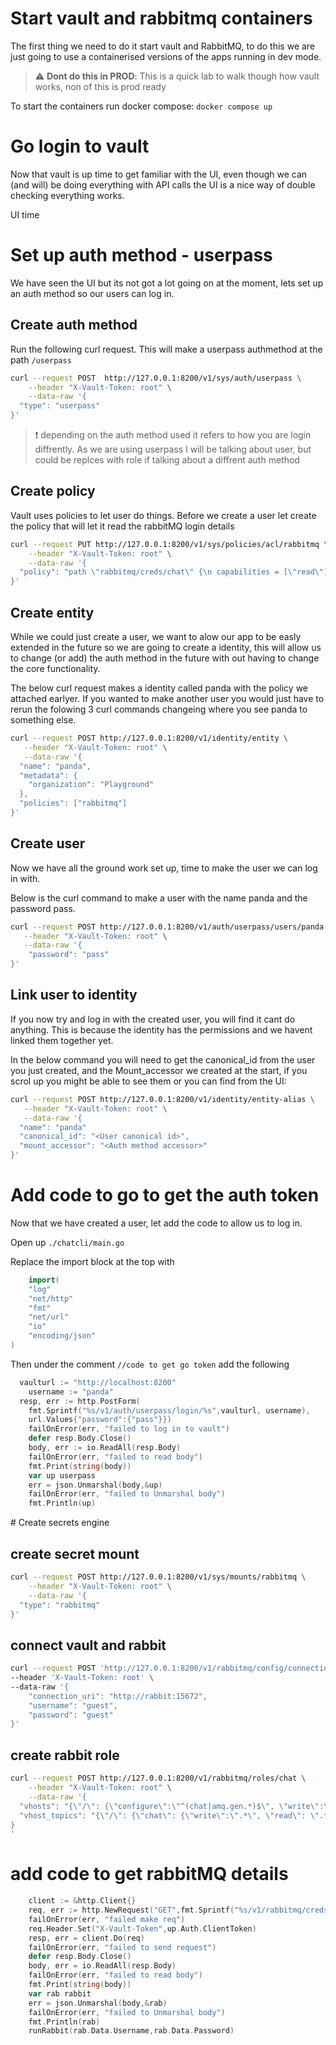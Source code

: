 

# Start vault and rabbitmq containers

The first thing we need to do it start vault and RabbitMQ, to do this we are just going to use a containerised versions of the apps running in dev mode.

> :warning: **Dont do this in PROD**: This is a quick lab to walk though how vault works, non of this is prod ready

To start the containers run docker compose:
`docker compose up`

# Go login to vault

Now that vault is up time to get familiar with the UI, even though we can (and will) be doing everything with API calls the UI is a nice way of double checking everything works.

UI time
# Set up auth method - userpass

We have seen the UI but its not got a lot going on at the moment, lets set up an auth method so our users can log in.

## Create auth method
Run the following curl request. This will make a userpass authmethod at the path `/userpass`
``` bash
curl --request POST  http://127.0.0.1:8200/v1/sys/auth/userpass \
    --header "X-Vault-Token: root" \
    --data-raw '{
  "type": "userpass"
}'

```

> :exclamation: depending on the auth method used it refers to how you are login diffrently. As we are using userpass I will be talking about user, but could be replces with role if talking about a diffrent auth method

## Create policy
Vault uses policies to let user do things. Before we create a user let create the policy that will let it read the rabbitMQ login details

``` bash
curl --request PUT http://127.0.0.1:8200/v1/sys/policies/acl/rabbitmq \
    --header "X-Vault-Token: root" \
    --data-raw '{
  "policy": "path \"rabbitmq/creds/chat\" {\n capabilities = [\"read\"]\n}"
}'
```

## Create entity
While we could just create a user, we want to alow our app to be easly extended in the future so we are going to create a identity, this will allow us to change (or add) the auth method in the future with out having to change the core functionality. 

The below curl request makes a identity called panda with the policy we attached earlyer. If you wanted to make another user you would just have to rerun the folowing 3 curl commands changeing where you see panda to something else.
``` bash
curl --request POST http://127.0.0.1:8200/v1/identity/entity \
   --header "X-Vault-Token: root" \
   --data-raw '{
  "name": "panda",
  "metadata": {
    "organization": "Playground"
  },
  "policies": ["rabbitmq"]
}'
```
## Create user
Now we have all the ground work set up, time to make the user we can log in with.

Below is the curl command to make a user with the name panda and the password pass. 


``` bash
curl --request POST http://127.0.0.1:8200/v1/auth/userpass/users/panda \
   --header "X-Vault-Token: root" \
   --data-raw '{
    "password": "pass"
}'
```
## Link user to identity
If you now try and log in with the created user, you will find it cant do anything. This is because the identity has the permissions and we havent linked them together yet.  

In the below command you will need to get the canonical_id from the user you just created, and the Mount_accessor we created at the start, if you scrol up you might be able to see them or you can find from the UI:
<pictures showing stuff>
``` bash
curl --request POST http://127.0.0.1:8200/v1/identity/entity-alias \
   --header "X-Vault-Token: root" \
   --data-raw '{
  "name": "panda"
  "canonical_id": "<User canonical id>",
  "mount_accessor": "<Auth method accessor>"
}'
```

# Add code to go to get the auth token

Now that we have created a user, let add the code to allow us to log in.

Open up `./chatcli/main.go`

Replace the import block at the top with
``` go
	import(
	"log"
	"net/http"
	"fmt"
	"net/url"
	"io"
	"encoding/json"
)
```
Then under the comment `//code to get go token` add the following
``` go 
  vaulturl := "http://localhost:8200"
	username := "panda"
  resp, err := http.PostForm(
	fmt.Sprintf("%s/v1/auth/userpass/login/%s",vaulturl, username),
	url.Values{"password":{"pass"}})
	failOnError(err, "failed to log in to vault")
	defer resp.Body.Close()
	body, err := io.ReadAll(resp.Body)
	failOnError(err, "failed to read body")
	fmt.Print(string(body))
	var up userpass
	err = json.Unmarshal(body,&up)
	failOnError(err, "failed to Unmarshal body")
	fmt.Println(up)
```


# Create secrets engine
## create secret mount
``` bash
curl --request POST http://127.0.0.1:8200/v1/sys/mounts/rabbitmq \
    --header "X-Vault-Token: root" \
    --data-raw '{
  "type": "rabbitmq"
}'
```
## connect vault and rabbit
``` bash
curl --request POST 'http://127.0.0.1:8200/v1/rabbitmq/config/connection' \
--header 'X-Vault-Token: root' \
--data-raw '{
    "connection_uri": "http://rabbit:15672",
    "username": "guest",
    "password": "guest"
}'
```
## create rabbit role
``` bash
curl --request POST http://127.0.0.1:8200/v1/rabbitmq/roles/chat \
    --header "X-Vault-Token: root" \
    --data-raw '{
  "vhosts": "{\"/\": {\"configure\":\"^(chat|amq.gen.*)$\", \"write\":\"^(chat|amq.gen.*)$\", \"read\": \"^(chat|amq.gen.*)$\"}}",
  "vhost_topics": "{\"/\": {\"chat\": {\"write\":\".*\", \"read\": \".*\"}}}"
}
'
```
# add code to get rabbitMQ details
``` go
    client := &http.Client{}
	req, err := http.NewRequest("GET",fmt.Sprintf("%s/v1/rabbitmq/creds/chat", vaulturl),nil)
	failOnError(err, "failed make req")
	req.Header.Set("X-Vault-Token",up.Auth.ClientToken)
	resp, err = client.Do(req)
	failOnError(err, "failed to send request")
	defer resp.Body.Close()
	body, err = io.ReadAll(resp.Body)
	failOnError(err, "failed to read body")
	fmt.Print(string(body))
	var rab rabbit
	err = json.Unmarshal(body,&rab)
	failOnError(err, "failed to Unmarshal body")
    fmt.Println(rab)
	runRabbit(rab.Data.Username,rab.Data.Password)
```